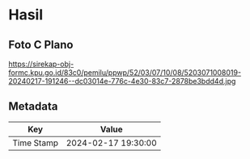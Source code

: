 # Hasil

## Foto C Plano

https://sirekap-obj-formc.kpu.go.id/83c0/pemilu/ppwp/52/03/07/10/08/5203071008019-20240217-191246--dc03014e-776c-4e30-83c7-2878be3bdd4d.jpg


## Metadata

| Key        | Value               |
| ---------- | ------------------- |
| Time Stamp | 2024-02-17 19:30:00 |



